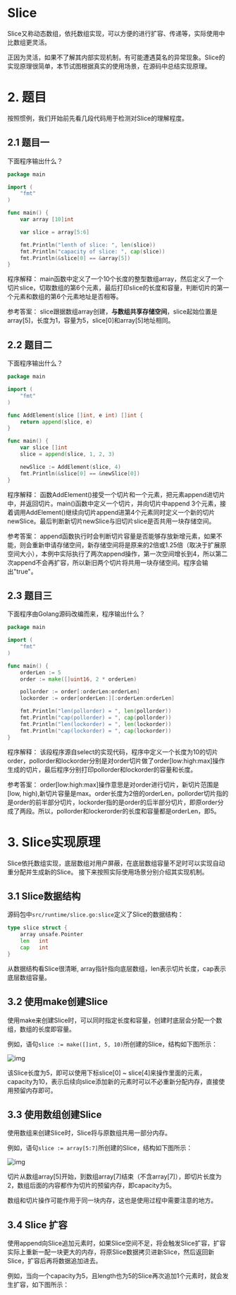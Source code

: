 # Slice

Slice又称动态数组，依托数组实现，可以方便的进行扩容、传递等，实际使用中比数组更灵活。

正因为灵活，如果不了解其内部实现机制，有可能遭遇莫名的异常现象。Slice的实现原理很简单，本节试图根据真实的使用场景，在源码中总结实现原理。



# 2. 题目

按照惯例，我们开始前先看几段代码用于检测对Slice的理解程度。

## 2.1 题目一

下面程序输出什么？

```go
package main

import (
    "fmt"
)

func main() {
    var array [10]int

    var slice = array[5:6]

    fmt.Println("lenth of slice: ", len(slice))
    fmt.Println("capacity of slice: ", cap(slice))
    fmt.Println(&slice[0] == &array[5])
}
```

程序解释： main函数中定义了一个10个长度的整型数组array，然后定义了一个切片slice，切取数组的第6个元素，最后打印slice的长度和容量，判断切片的第一个元素和数组的第6个元素地址是否相等。

参考答案： slice跟据数组array创建，**与数组共享存储空间**，slice起始位置是array[5]，长度为1，容量为5，slice[0]和array[5]地址相同。



## 2.2 题目二

下面程序输出什么？

```go
package main

import (
    "fmt"
)

func AddElement(slice []int, e int) []int {
    return append(slice, e)
}

func main() {
    var slice []int
    slice = append(slice, 1, 2, 3)

    newSlice := AddElement(slice, 4)
    fmt.Println(&slice[0] == &newSlice[0])
}
```

程序解释： 函数AddElement()接受一个切片和一个元素，把元素append进切片中，并返回切片。main()函数中定义一个切片，并向切片中append 3个元素，接着调用AddElement()继续向切片append进第4个元素同时定义一个新的切片newSlice。最后判断新切片newSlice与旧切片slice是否共用一块存储空间。

参考答案： append函数执行时会判断切片容量是否能够存放新增元素，如果不能，则会重新申请存储空间，新存储空间将是原来的2倍或1.25倍（取决于扩展原空间大小），本例中实际执行了两次append操作，第一次空间增长到4，所以第二次append不会再扩容，所以新旧两个切片将共用一块存储空间。程序会输出"true"。



## 2.3 题目三

下面程序由Golang源码改编而来，程序输出什么？

```go
package main

import (
    "fmt"
)

func main() {
    orderLen := 5
    order := make([]uint16, 2 * orderLen)

    pollorder := order[:orderLen:orderLen]
    lockorder := order[orderLen:][:orderLen:orderLen]

    fmt.Println("len(pollorder) = ", len(pollorder))
    fmt.Println("cap(pollorder) = ", cap(pollorder))
    fmt.Println("len(lockorder) = ", len(lockorder))
    fmt.Println("cap(lockorder) = ", cap(lockorder))
}
```

程序解释： 该段程序源自select的实现代码，程序中定义一个长度为10的切片order，pollorder和lockorder分别是对order切片做了order[low:high:max]操作生成的切片，最后程序分别打印pollorder和lockorder的容量和长度。

参考答案： order[low:high:max]操作意思是对order进行切片，新切片范围是[low, high),新切片容量是max。order长度为2倍的orderLen，pollorder切片指的是order的前半部分切片，lockorder指的是order的后半部分切片，即原order分成了两段。所以，pollorder和lockerorder的长度和容量都是orderLen，即5。



# 3. Slice实现原理

Slice依托数组实现，底层数组对用户屏蔽，在底层数组容量不足时可以实现自动重分配并生成新的Slice。 接下来按照实际使用场景分别介绍其实现机制。

## 3.1 Slice数据结构

源码包中`src/runtime/slice.go:slice`定义了Slice的数据结构：

```go
type slice struct {
    array unsafe.Pointer
    len   int
    cap   int
}
```

从数据结构看Slice很清晰, array指针指向底层数组，len表示切片长度，cap表示底层数组容量。



## 3.2 使用make创建Slice

使用make来创建Slice时，可以同时指定长度和容量，创建时底层会分配一个数组，数组的长度即容量。

例如，语句`slice := make([]int, 5, 10)`所创建的Slice，结构如下图所示：

![img](https://gitee.com/lzw657434763/pictures/raw/master/Blog/20220106153345.png)

该Slice长度为5，即可以使用下标slice[0] ~ slice[4]来操作里面的元素，capacity为10，表示后续向slice添加新的元素时可以不必重新分配内存，直接使用预留内存即可。



## 3.3 使用数组创建Slice

使用数组来创建Slice时，Slice将与原数组共用一部分内存。

例如，语句`slice := array[5:7]`所创建的Slice，结构如下图所示：

![img](https://gitee.com/lzw657434763/pictures/raw/master/Blog/20220106153515.png)

切片从数组array[5]开始，到数组array[7]结束（不含array[7]），即切片长度为2，数组后面的内容都作为切片的预留内存，即capacity为5。

数组和切片操作可能作用于同一块内存，这也是使用过程中需要注意的地方。



## 3.4 Slice 扩容

使用append向Slice追加元素时，如果Slice空间不足，将会触发Slice扩容，扩容实际上重新一配一块更大的内存，将原Slice数据拷贝进新Slice，然后返回新Slice，扩容后再将数据追加进去。

例如，当向一个capacity为5，且length也为5的Slice再次追加1个元素时，就会发生扩容，如下图所示：